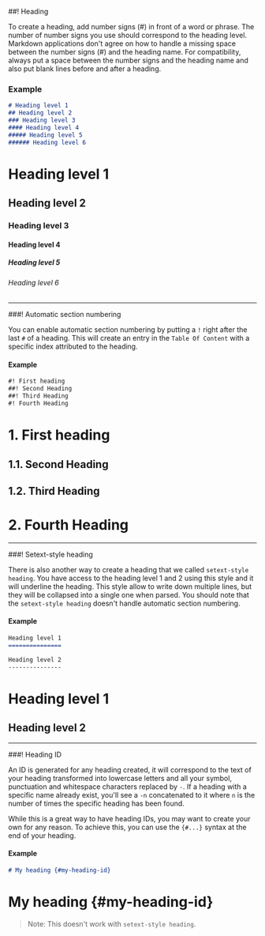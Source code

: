 ##! Heading

To create a heading, add number signs (#) in front of a word or phrase. The number of number signs you use should correspond to the heading level. Markdown applications don't agree on how to handle a missing space between the number signs (#) and the heading name. For compatibility, always put a space between the number signs and the heading name and also put blank lines before and after a heading.

### Example

```md
# Heading level 1
## Heading level 2
### Heading level 3
#### Heading level 4
##### Heading level 5
###### Heading level 6
```
# Heading level 1
## Heading level 2
### Heading level 3
#### Heading level 4
##### Heading level 5
###### Heading level 6

---

###! Automatic section numbering

You can enable automatic section numbering by putting a `!` right after the last `#` of a heading. This will create an entry in the `Table Of Content` with a specific index attributed to the heading.

#### Example

```md
#! First heading
##! Second Heading
##! Third Heading
#! Fourth Heading
```

<h1 id="heading" class="md-heading" aria-level="1">1. First heading</h1>
<h2 id="heading" class="md-heading" aria-level="2">1.1. Second Heading</h2>
<h2 id="heading" class="md-heading" aria-level="2">1.2. Third Heading</h2>
<h1 id="heading" class="md-heading" aria-level="1">2. Fourth Heading</h1>

---

###! Setext-style heading

There is also another way to create a heading that we called `setext-style heading`. You have access to the heading level 1 and 2 using this style and it will underline the heading. This style allow to write down multiple lines, but they will be collapsed into a single one when parsed.
You should note that the `setext-style heading` doesn't handle automatic section numbering.

#### Example

```md
Heading level 1
===============

Heading level 2
---------------
```

Heading level 1
===============

Heading level 2
---------------

---

###! Heading ID

An ID is generated for any heading created, it will correspond to the text of your heading transformed into lowercase letters and all your symbol, punctuation and whitespace characters replaced by `-`. If a heading with a specific name already exist, you'll see a `-n` concatenated to it where `n` is the number of times the specific heading has been found.

While this is a great way to have heading IDs, you may want to create your own for any reason. To achieve this, you can use the `{#...}` syntax at the end of your heading.

#### Example

```md
# My heading {#my-heading-id}
```

# My heading {#my-heading-id}

> Note: This doesn't work with `setext-style heading`.
